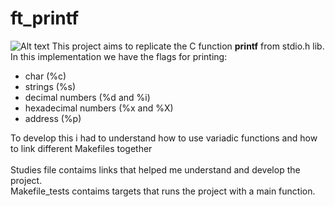 # ft_printf
<img src="https://game.42sp.org.br/static/assets/achievements/ft_printfe.png" alt="Alt text">
This project aims to replicate the C function <b>printf</b> from stdio.h lib. <br />
In this implementation we have the flags for printing: 
<ul> 
<li>char (%c) </li>
<li> strings (%s) </li>
<li>decimal numbers (%d and %i) </li>
<li>hexadecimal numbers (%x and %X) </li>
<li>address (%p) </li>
</ul>
To develop this i had to understand how to use variadic functions and how to link different Makefiles together 
<br />
<br />
Studies file contaims links that helped me understand and develop the project. <br />
Makefile_tests contaims targets that runs the project with a main function.
